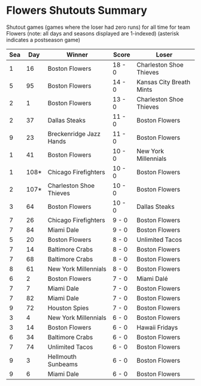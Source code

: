 # Flowers Shutouts Summary



Shutout games (games where the loser had zero runs) for all time for team Flowers (note: all days and seasons displayed are 1-indexed) (asterisk indicates a postseason game)


| Sea | Day | Winner | Score | Loser | 
| ------ |------ |------ |------ |------ |
| 1 | 16 | Boston Flowers | 18 - 0 | Charleston Shoe Thieves | 
| 5 | 95 | Boston Flowers | 14 - 0 | Kansas City Breath Mints | 
| 2 | 1 | Boston Flowers | 13 - 0 | Charleston Shoe Thieves | 
| 2 | 37 | Dallas Steaks | 11 - 0 | Boston Flowers | 
| 9 | 23 | Breckenridge Jazz Hands | 11 - 0 | Boston Flowers | 
| 1 | 41 | Boston Flowers | 10 - 0 | New York Millennials | 
| 1 | 108* | Chicago Firefighters | 10 - 0 | Boston Flowers | 
| 2 | 107* | Charleston Shoe Thieves | 10 - 0 | Boston Flowers | 
| 3 | 64 | Boston Flowers | 10 - 0 | Dallas Steaks | 
| 7 | 26 | Chicago Firefighters | 9 - 0 | Boston Flowers | 
| 7 | 84 | Miami Dale | 9 - 0 | Boston Flowers | 
| 5 | 20 | Boston Flowers | 8 - 0 | Unlimited Tacos | 
| 7 | 14 | Baltimore Crabs | 8 - 0 | Boston Flowers | 
| 7 | 68 | Baltimore Crabs | 8 - 0 | Boston Flowers | 
| 8 | 61 | New York Millennials | 8 - 0 | Boston Flowers | 
| 6 | 2 | Boston Flowers | 7 - 0 | Miami Dalé | 
| 7 | 7 | Miami Dale | 7 - 0 | Boston Flowers | 
| 7 | 82 | Miami Dale | 7 - 0 | Boston Flowers | 
| 9 | 72 | Houston Spies | 7 - 0 | Boston Flowers | 
| 3 | 4 | New York Millennials | 6 - 0 | Boston Flowers | 
| 3 | 14 | Boston Flowers | 6 - 0 | Hawaii Fridays | 
| 6 | 34 | Baltimore Crabs | 6 - 0 | Boston Flowers | 
| 7 | 74 | Unlimited Tacos | 6 - 0 | Boston Flowers | 
| 9 | 3 | Hellmouth Sunbeams | 6 - 0 | Boston Flowers | 
| 9 | 6 | Miami Dale | 6 - 0 | Boston Flowers | 


